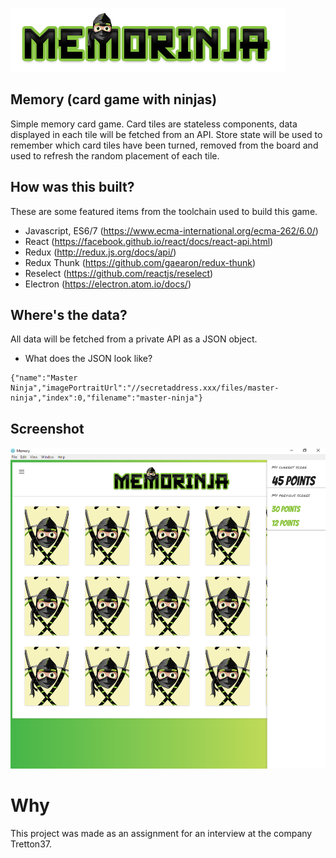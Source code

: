 ![alt text](https://github.com/jimmiehansson/memory/blob/master/public/images/memoryinja.jpg?raw=true)

## Memory (card game with ninjas)
Simple memory card game. Card tiles are stateless components, data displayed in each tile will be fetched from an API. Store state will be used to remember which card tiles have been turned, removed from the board and used to refresh the random placement of each tile.

## How was this built?
These are some featured items from the toolchain used to build this game.

* Javascript, ES6/7 (https://www.ecma-international.org/ecma-262/6.0/)
* React (https://facebook.github.io/react/docs/react-api.html)
* Redux (http://redux.js.org/docs/api/)
* Redux Thunk (https://github.com/gaearon/redux-thunk)
* Reselect (https://github.com/reactjs/reselect)
* Electron (https://electron.atom.io/docs/)

## Where's the data?
All data will be fetched from a private API as a JSON object.


* What does the JSON look like?
```
{"name":"Master Ninja","imagePortraitUrl":"//secretaddress.xxx/files/master-ninja","index":0,"filename":"master-ninja"}
```

## Screenshot

![alt text](https://github.com/jimmiehansson/memory/blob/master/public/images/memorinja_github.PNG?raw=true)

# Why
This project was made as an assignment for an interview at the company Tretton37.

